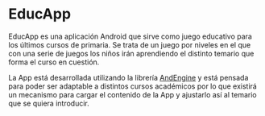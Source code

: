 # EducApp

EducApp es una aplicación Android que sirve como juego educativo para los últimos cursos de primaria. Se trata de un juego por
niveles en el que con una serie de juegos los niños irán aprendiendo el distinto temario que forma el curso en cuestión.

La App está desarrollada utilizando la librería [AndEngine](https://github.com/nicolasgramlich/AndEngine) y está pensada
para poder ser adaptable a distintos cursos académicos por lo que existirá un mecanismo para cargar el contenido de la App y
ajustarlo así al temario que se quiera introducir.

